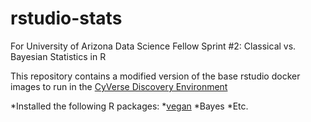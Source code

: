 # rstudio-stats
For University of Arizona Data Science Fellow Sprint #2: Classical vs. Bayesian Statistics in R

This repository contains a modified version of the base rstudio docker images to run in
the [CyVerse Discovery Environment](https://de.cyverse.org)

*Installed the following R packages:
  *[vegan](https://cran.r-project.org/web/packages/vegan/index.html)
  *Bayes
  *Etc.
